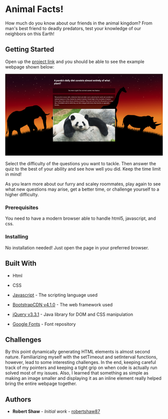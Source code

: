 # Animal Facts!

How much do you know about our friends in the animal kingdom? From man's best friend to deadly predators, test your knowledge of our neighbors on this Earth!

## Getting Started

Open up the [project link](https://robertshaw87.github.io/Trivia-Game/) and you should be able to see the example webpage shown below:

![Animal Facts!](assets/images/readme-game.png "Animal Facts!")

Select the difficulty of the questions you want to tackle. Then answer the quiz to the best of your ability and see how well you did. Keep the time limit in mind!

As you learn more about our furry and scaley roommates, play again to see what new questions may arise, get a better time, or challenge yourself to a higher difficulty. 

### Prerequisites

You need to have a modern browser able to handle html5, javascript, and css. 

### Installing

No installation needed! Just open the page in your preferred browser.

## Built With

* Html

* CSS

* [Javascript](https://www.javascript.com/) - The scripting language used

* [BootstrapCDN v4.1.0](https://getbootstrap.com/docs/4.1/getting-started/introduction/) - The web framework used

* [jQuery v3.3.1](http://jquery.com/) - Java library for DOM and CSS manipulation

* [Google Fonts](https://fonts.google.com/) - Font repository

## Challenges

By this point dynamically generating HTML elements is almost second nature. Familiarizing myself with the setTimeout and setInterval functions, however, lead to some interesting challenges. In the end, keeping careful track of my pointers and keeping a tight grip on when code is actually run solved most of my issues. Also, I learned that something as simple as making an image smaller and displaying it as an inline element really helped bring the entire webpage together.

## Authors

* **Robert Shaw** - *Initial work* - [robertshaw87](https://github.com/robertshaw87)
